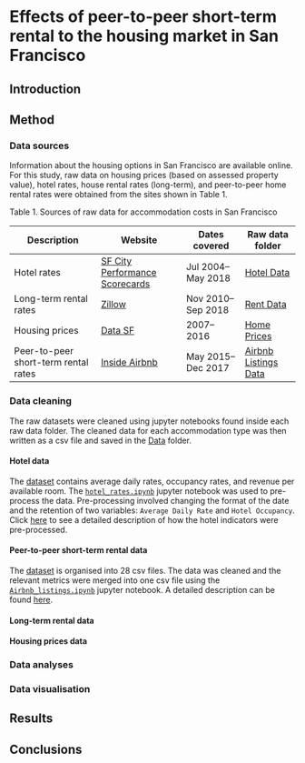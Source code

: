 # Effects of peer-to-peer short-term rental to the housing market in San Francisco
## Introduction
## Method
### Data sources
Information about the housing options in San Francisco are available online. For this study, raw data on housing prices (based on assessed property value), hotel rates, house rental rates (long-term), and peer-to-peer home rental rates were obtained from the sites shown in Table 1.

Table 1. Sources of raw data for accommodation costs in San Francisco

|Description|Website|Dates covered|Raw data folder|
|---|---|---|---|
|Hotel rates|[SF City Performance Scorecards](https://sfgov.org/scorecards/tourism)|Jul 2004–May 2018|[Hotel Data](https://github.com/rochiecuevas/shared_accommodations/tree/master/Hotel%20Data)|
|Long-term rental rates|[Zillow](https://www.zillow.com/san-francisco-ca/home-values/)|Nov 2010–Sep 2018|[Rent Data](https://github.com/rochiecuevas/shared_accommodations/tree/master/Rent%20Data)|
|Housing prices|[Data SF](https://data.sfgov.org/Housing-and-Buildings/Assessments-by-Year-and-Neighborhood-Code/qxzx-hau5)|2007–2016|[Home Prices](https://github.com/rochiecuevas/shared_accommodations/tree/master/Home%20Prices)|
|Peer-to-peer short-term rental rates|[Inside Airbnb](http://insideairbnb.com/san-francisco/?neighbourhood=&filterEntireHomes=false&filterHighlyAvailable=false&filterRecentReviews=false&filterMultiListings=false)|May 2015–Dec 2017|[Airbnb Listings Data](https://github.com/rochiecuevas/shared_accommodations/tree/master/Airbnb%20Listings%20Data%20)|

### Data cleaning
The raw datasets were cleaned using jupyter notebooks found inside each raw data folder. The cleaned data for each accommodation type was then written as a csv file and saved in the [Data](https://github.com/rochiecuevas/shared_accommodations/tree/master/Data) folder.

#### Hotel data
The [dataset](https://github.com/rochiecuevas/shared_accommodations/blob/master/Hotel%20Data/hotel_indicators.csv) contains average daily rates, occupancy rates, and revenue per available room. The [`hotel_rates.ipynb`](https://github.com/rochiecuevas/shared_accommodations/tree/master/Hotel%20Data) jupyter notebook was used to pre-process the data. Pre-processing involved changing the format of the date and the retention of two variables: `Average Daily Rate` and `Hotel Occupancy`. Click [here](https://github.com/rochiecuevas/shared_accommodations/blob/master/Hotel%20Data/README.md) to see a detailed description of how the hotel indicators were pre-processed.

#### Peer-to-peer short-term rental data
The [dataset](https://github.com/rochiecuevas/shared_accommodations/tree/master/Airbnb%20Listings%20Data%20) is organised into 28 csv files. The data was cleaned and the relevant metrics were merged into one csv file using the [`Airbnb_listings.ipynb`](https://github.com/rochiecuevas/shared_accommodations/blob/master/Airbnb%20Listings%20Data%20/Airbnb_listings.ipynb) jupyter notebook. A detailed description can be found [here](https://github.com/rochiecuevas/shared_accommodations/blob/master/Airbnb%20Listings%20Data%20/README.md).

#### Long-term rental data
#### Housing prices data

### Data analyses
### Data visualisation
## Results
## Conclusions
